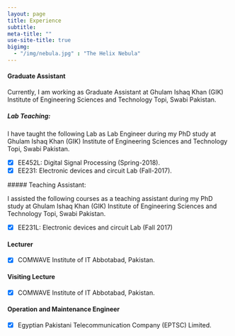 ```yaml
---
layout: page
title: Experience
subtitle:
meta-title: ""
use-site-title: true
bigimg:
  - "/img/nebula.jpg" : "The Helix Nebula"
---
```




#### Graduate Assistant

Currently, I am working as Graduate Assistant at Ghulam Ishaq Khan (GIK) Institute of Engineering Sciences and Technology Topi, Swabi Pakistan.

##### Lab Teaching:

I have taught the following Lab as Lab Engineer during my PhD study at Ghulam Ishaq Khan (GIK) Institute of Engineering Sciences and Technology Topi, Swabi Pakistan.

- [x] EE452L: Digital Signal Processing (Spring-2018).
- [x] EE231: Electronic devices and circuit Lab (Fall-2017).

<p class="about-text">
<span class="fa fa-briefcase"></span>
##### Teaching Assistant:

I assisted the following courses as a teaching assistant during my PhD study at Ghulam Ishaq Khan (GIK) Institute of Engineering Sciences and Technology Topi, Swabi Pakistan.

- [x] EE231L:  Electronic devices and circuit Lab (Fall 2017)


#### Lecturer

- [x] COMWAVE Institute of IT Abbotabad, Pakistan.


#### Visiting Lecture

- [x] COMWAVE Institute of IT Abbotabad, Pakistan.


#### Operation and Maintenance Engineer

- [x] Egyptian Pakistani Telecommunication Company (EPTSC) Limited.






































